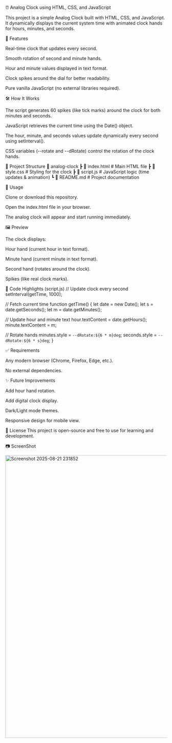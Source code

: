 ⏰ Analog Clock using HTML, CSS, and JavaScript

This project is a simple Analog Clock built with HTML, CSS, and JavaScript.
It dynamically displays the current system time with animated clock hands for hours, minutes, and seconds.

📌 Features

Real-time clock that updates every second.

Smooth rotation of second and minute hands.

Hour and minute values displayed in text format.

Clock spikes around the dial for better readability.

Pure vanilla JavaScript (no external libraries required).

🛠️ How It Works

The script generates 60 spikes (like tick marks) around the clock for both minutes and seconds.

JavaScript retrieves the current time using the Date() object.

The hour, minute, and seconds values update dynamically every second using setInterval().

CSS variables (--rotate and --dRotate) control the rotation of the clock hands.

📂 Project Structure
📁 analog-clock
 ┣ 📄 index.html   # Main HTML file
 ┣ 📄 style.css    # Styling for the clock
 ┣ 📄 script.js    # JavaScript logic (time updates & animation)
 ┗ 📄 README.md    # Project documentation

🚀 Usage

Clone or download this repository.

Open the index.html file in your browser.

The analog clock will appear and start running immediately.

🖼️ Preview

The clock displays:

Hour hand (current hour in text format).

Minute hand (current minute in text format).

Second hand (rotates around the clock).

Spikes (like real clock marks).

📜 Code Highlights (script.js)
// Update clock every second
setInterval(getTime, 1000);

// Fetch current time
function getTime() {
  let date = new Date();
  let s = date.getSeconds();
  let m = date.getMinutes();

  // Update hour and minute text
  hour.textContent = date.getHours();
  minute.textContent = m;

  // Rotate hands
  minutes.style = `--dRotate:${6 * m}deg`;
  seconds.style = `--dRotate:${6 * s}deg`;
}

✅ Requirements

Any modern browser (Chrome, Firefox, Edge, etc.).

No external dependencies.

✨ Future Improvements

Add hour hand rotation.

Add digital clock display.

Dark/Light mode themes.

Responsive design for mobile view.

📄 License
This project is open-source and free to use for learning and development.

📷 ScreenShot

<img width="1830" height="882" alt="Screenshot 2025-08-21 231852" src="https://github.com/user-attachments/assets/6c2bdb0b-b9de-4c88-9700-7716a8ec2c8a" />
